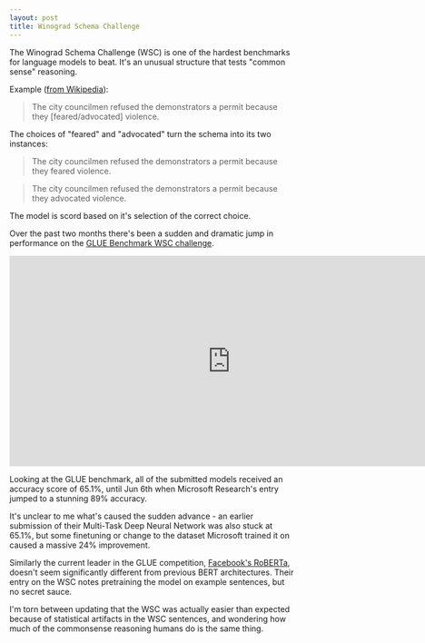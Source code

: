 ```yaml
---
layout: post
title: Winograd Schema Challenge
---
```


The Winograd Schema Challenge (WSC) is one of the hardest benchmarks for language models to beat. It's an unusual structure that tests "common sense" reasoning.

Example ([from Wikipedia](https://en.wikipedia.org/wiki/Winograd_Schema_Challenge)):

> The city councilmen refused the demonstrators a permit because they [feared/advocated] violence.

The choices of "feared" and "advocated" turn the schema into its two instances:

>The city councilmen refused the demonstrators a permit because they feared violence.

>The city councilmen refused the demonstrators a permit because they advocated violence.

The model is scord based on it's selection of the correct choice.

Over the past two months there's been a sudden and dramatic jump in performance on the [GLUE Benchmark WSC challenge](https://gluebenchmark.com/leaderboard). 

<iframe width="778" height="371" seamless frameborder="0" scrolling="no" src="https://docs.google.com/spreadsheets/d/e/2PACX-1vQkcaWEUk0Q4C7lBla_MoumuKQUJyhWxgPQG1MKqoAUuscyC_H78CXm2TXT__qv89kh4D-J3g_LeNY8/pubchart?oid=367865531&amp;format=interactive"></iframe>

Looking at the GLUE benchmark, all of the submitted models received an accuracy score of 65.1%, until Jun 6th when Microsoft Research's entry jumped to a stunning 89% accuracy.

It's unclear to me what's caused the sudden advance - an earlier submission of their Multi-Task Deep Neural Network was also stuck at 65.1%, but some finetuning or change to the dataset Microsoft trained it on caused a massive 24% improvement.

Similarly the current leader in the GLUE competition, [Facebook's RoBERTa](https://github.com/pytorch/fairseq/blob/master/examples/roberta/README.wsc.md), doesn't seem significantly different from previous BERT architectures. Their entry on the WSC notes pretraining the model on example sentences, but no secret sauce.

I'm torn between updating that the WSC was actually easier than expected because of statistical artifacts in the WSC sentences, and wondering how much of the commonsense reasoning humans do is the same thing.
